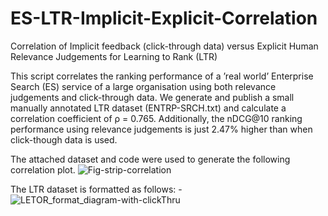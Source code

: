 # ES-LTR-Implicit-Explicit-Correlation
Correlation of Implicit feedback (click-through data) versus Explicit Human Relevance Judgements for Learning to Rank (LTR)

This script correlates the ranking performance of a ’real world’ Enterprise Search (ES) service of a large organisation using both relevance judgements and
click-through data. We generate and publish a small manually annotated LTR dataset (ENTRP-SRCH.txt) and calculate a correlation coefficient of ρ = 0.765. Additionally, the nDCG@10 ranking performance using relevance judgements is just 2.47% higher than when click-though data is used. 

The attached dataset and code were used to generate the following correlation plot.
![Fig-strip-correlation](https://user-images.githubusercontent.com/51714656/179519401-a5c039c3-2979-4ceb-9684-7b875858defc.PNG)

The LTR dataset is formatted as follows: -
![LETOR_format_diagram-with-clickThru](https://user-images.githubusercontent.com/51714656/179519935-eb7329c6-e9cb-4e69-b6a0-a71eef16ab03.png)

